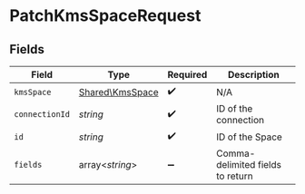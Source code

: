 # PatchKmsSpaceRequest


## Fields

| Field                                              | Type                                               | Required                                           | Description                                        |
| -------------------------------------------------- | -------------------------------------------------- | -------------------------------------------------- | -------------------------------------------------- |
| `kmsSpace`                                         | [Shared\KmsSpace](../../Models/Shared/KmsSpace.md) | :heavy_check_mark:                                 | N/A                                                |
| `connectionId`                                     | *string*                                           | :heavy_check_mark:                                 | ID of the connection                               |
| `id`                                               | *string*                                           | :heavy_check_mark:                                 | ID of the Space                                    |
| `fields`                                           | array<*string*>                                    | :heavy_minus_sign:                                 | Comma-delimited fields to return                   |